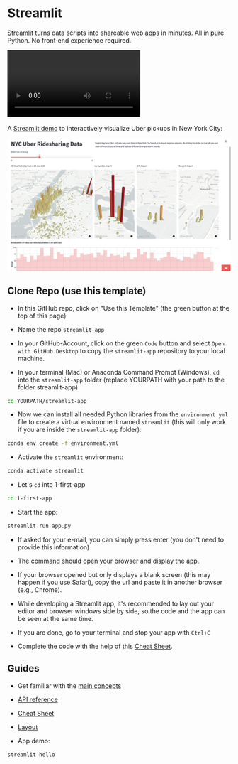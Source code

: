 # Streamlit 

[Streamlit](https://streamlit.io) turns data scripts into shareable web apps in minutes. All in pure Python. No front‑end experience required.

![](https://s3-us-west-2.amazonaws.com/assets.streamlit.io/videos/hero-video.mp4)

A [Streamlit demo](https://streamlit.io/gallery) to interactively visualize Uber pickups in New York City:

![](img/uber.png)


## Clone Repo (use this template)

- In this GitHub repo, click on "Use this Template" (the green button at the top of this page)

- Name the repo `streamlit-app`

- In your GitHub-Account, click on the green `Code` button and select `Open with GitHub Desktop` to copy the `streamlit-app` repository to your local machine.

- In your terminal (Mac) or Anaconda Command Prompt (Windows), `cd` into the `streamlit-app` folder (replace YOURPATH with your path to the folder streamlit-app)


```bash
cd YOURPATH/streamlit-app
```

- Now we can install all needed Python libraries from the `environment.yml` file to create a virtual environment named `streamlit` (this will only work if you are inside the `streamlit-app` folder):


```bash
conda env create -f environment.yml
```



- Activate the `streamlit` environment:

```bash
conda activate streamlit
```

- Let's `cd` into 1-first-app


```bash
cd 1-first-app
```

- Start the app:

```bash
streamlit run app.py
```

- If asked for your e-mail, you can simply press enter (you don't need to provide this information)

- The command should open your browser and display the app. 

- If your browser opened but only displays a blank screen (this may happen if you use Safari), copy the url and paste it in another browser (e.g., Chrome).


- While developing a Streamlit app, it's recommended to lay out your editor and browser windows side by side, so the code and the app can be seen at the same time. 

- If you are done, go to your terminal and stop your app with `Ctrl+C`


- Complete the code with the help of this [Cheat Sheet](https://docs.streamlit.io/library/cheatsheet).



## Guides

- Get familiar with the [main concepts](https://docs.streamlit.io/library/get-started/main-concepts)
 
- [API reference](https://docs.streamlit.io/library/api-reference)

- [Cheat Sheet](https://docs.streamlit.io/library/cheatsheet)

- [Layout](https://blog.streamlit.io/designing-streamlit-apps-for-the-user-part-ii/?utm_medium=email&_hsmi=200036447&_hsenc=p2ANqtz-_qSKsHsARDBJ3IdOcp5kzxhvmFIn4KBaC9-mLf2Gbu0PpToQUqZpdDlv7AWxrx0fiObeilulYthAZqC7QIdHBLTphUBg&utm_content=200036447&utm_source=hs_automation)

- App demo:

```bash
streamlit hello
```
